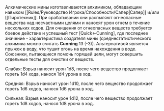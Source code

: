 
Алхимические мины изготавливаются алхимиком, обладающим навыком [[Rules/Руководство Игрока/Способности/Сапер|Сапер]] и/или [[Пиротехник]]. При срабатывании они распыляют огнеопасные вещества над несчастными целями и наносят урон огнем в течение нескольких ходов. Для очищения от огнеопасных веществ требуется боевое действие и успешный тест [Quick←Cunning], где последнее значение - характеристика создателя мины (среднестатистического алхимика можно считать **Cunning** 13 (-3)). Альтернативой является прыжок в воду, что тушит огонь на время нахождения в воде. Союзники, пытающиеся помочь горящей цели, могут совершить отдельные тесты для очистки от веществ.

Слабая: Взрыв наносит урон 1d8, после чего вещество продолжает гореть 1d4 хода, нанося 1d4 урона в ход.

Средняя: Взрыв наносит урон 1d10, после чего вещество продолжает гореть 1d6 ходов, нанося 1d6 урона в ход.

Сильная: Взрыв наносит урон 1d12, после чего вещество продолжает гореть 1d8 ходов, нанося 1d8 урона в ход.